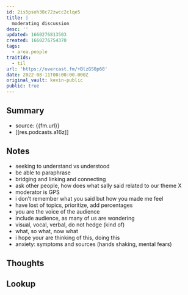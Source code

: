 ```yaml
---
id: 2is5psoh38c72zwcc2clqe5
title: |
  moderating discussion
desc: ''
updated: 1660276813503
created: 1660276754370
tags:
  - area.people
traitIds:
  - til
url: 'https://overcast.fm/+BlzGS0p68'
date: 2022-08-11T00:00:00.000Z
original_vault: kevin-public
public: true
---
```


## Summary
- source: {{fm.url}}
- [[res.podcasts.a16z]]

## Notes
- seeking to understand vs understood
- be able to paraphrase 
- bridging and linking and connecting
- ask other people, how does what sally said related to our theme  X
- moderator is GPS
- i don’t remember what you said but how you made me feel
- have lost of topics, prioritize, add percentages 
- you are the voice of the audience
- include audience, as many of us are wondering
- visual, vocal, verbal, do not hedge (kind of)
- what, so what, now what
- i hope your are thinking of this, doing this
- anxiety: symptoms and sources (hands shaking, mental fears)

## Thoughts

## Lookup
